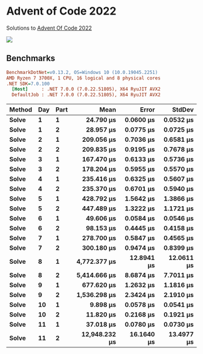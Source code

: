 Advent of Code 2022
===================

Solutions to [Advent Of Code 2022](http://adventofcode.com/2022)

![](https://github.com/adamrodger/advent-2022/workflows/Build%20and%20Test/badge.svg)

Benchmarks
----------

``` ini
BenchmarkDotNet=v0.13.2, OS=Windows 10 (10.0.19045.2251)
AMD Ryzen 7 3700X, 1 CPU, 16 logical and 8 physical cores
.NET SDK=7.0.100
  [Host]     : .NET 7.0.0 (7.0.22.51805), X64 RyuJIT AVX2
  DefaultJob : .NET 7.0.0 (7.0.22.51805), X64 RyuJIT AVX2
```

| Method | Day | Part |          Mean |      Error |     StdDev |
|------- |---- |----- |--------------:|-----------:|-----------:|
|  **Solve** |   **1** |    **1** |     **24.790 μs** |  **0.0600 μs** |  **0.0532 μs** |
|  **Solve** |   **1** |    **2** |     **28.957 μs** |  **0.0775 μs** |  **0.0725 μs** |
|  **Solve** |   **2** |    **1** |    **209.056 μs** |  **0.7036 μs** |  **0.6581 μs** |
|  **Solve** |   **2** |    **2** |    **209.835 μs** |  **0.9195 μs** |  **0.7678 μs** |
|  **Solve** |   **3** |    **1** |    **167.470 μs** |  **0.6133 μs** |  **0.5736 μs** |
|  **Solve** |   **3** |    **2** |    **178.204 μs** |  **0.5955 μs** |  **0.5570 μs** |
|  **Solve** |   **4** |    **1** |    **235.416 μs** |  **0.6325 μs** |  **0.5607 μs** |
|  **Solve** |   **4** |    **2** |    **235.370 μs** |  **0.6701 μs** |  **0.5940 μs** |
|  **Solve** |   **5** |    **1** |    **428.792 μs** |  **1.5642 μs** |  **1.3866 μs** |
|  **Solve** |   **5** |    **2** |    **447.489 μs** |  **1.3222 μs** |  **1.1721 μs** |
|  **Solve** |   **6** |    **1** |     **49.606 μs** |  **0.0584 μs** |  **0.0546 μs** |
|  **Solve** |   **6** |    **2** |     **98.153 μs** |  **0.4445 μs** |  **0.4158 μs** |
|  **Solve** |   **7** |    **1** |    **278.700 μs** |  **0.5847 μs** |  **0.4565 μs** |
|  **Solve** |   **7** |    **2** |    **300.180 μs** |  **0.9474 μs** |  **0.8399 μs** |
|  **Solve** |   **8** |    **1** |  **4,772.377 μs** | **12.8941 μs** | **12.0611 μs** |
|  **Solve** |   **8** |    **2** |  **5,414.666 μs** |  **8.6874 μs** |  **7.7011 μs** |
|  **Solve** |   **9** |    **1** |    **677.620 μs** |  **1.2632 μs** |  **1.1816 μs** |
|  **Solve** |   **9** |    **2** |  **1,536.298 μs** |  **2.3424 μs** |  **2.1910 μs** |
|  **Solve** |  **10** |    **1** |      **9.898 μs** |  **0.0578 μs** |  **0.0541 μs** |
|  **Solve** |  **10** |    **2** |     **11.820 μs** |  **0.2168 μs** |  **0.1921 μs** |
|  **Solve** |  **11** |    **1** |     **37.018 μs** |  **0.0780 μs** |  **0.0730 μs** |
|  **Solve** |  **11** |    **2** | **12,948.232 μs** | **16.1640 μs** | **13.4977 μs** |
